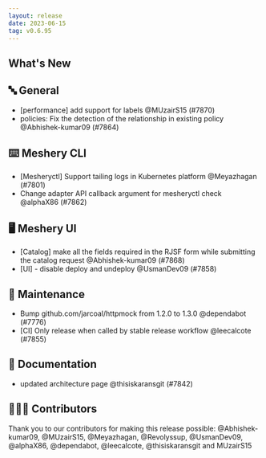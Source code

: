 ```yaml
---
layout: release
date: 2023-06-15
tag: v0.6.95
---
```


## What's New

## 🔤 General

- [performance] add support for labels @MUzairS15 (#7870)
- policies: Fix the detection of the relationship in existing policy @Abhishek-kumar09 (#7864)

## ⌨️ Meshery CLI

- [Mesheryctl] Support tailing logs in Kubernetes platform @Meyazhagan (#7801)
- Change adapter API callback argument for mesheryctl check @alphaX86 (#7862)

## 🖥 Meshery UI

- [Catalog] make all the fields required in the RJSF form while submitting the catalog request @Abhishek-kumar09 (#7868)
- [UI] - disable deploy and undeploy @UsmanDev09 (#7858)

## 🧰 Maintenance

- Bump github.com/jarcoal/httpmock from 1.2.0 to 1.3.0 @dependabot (#7776)
- [CI] Only release when called by stable release workflow @leecalcote (#7855)

## 📖 Documentation

- updated architecture page @thisiskaransgit (#7842)

## 👨🏽‍💻 Contributors

Thank you to our contributors for making this release possible:
@Abhishek-kumar09, @MUzairS15, @Meyazhagan, @Revolyssup, @UsmanDev09, @alphaX86, @dependabot, @leecalcote, @thisiskaransgit and MUzairS15
